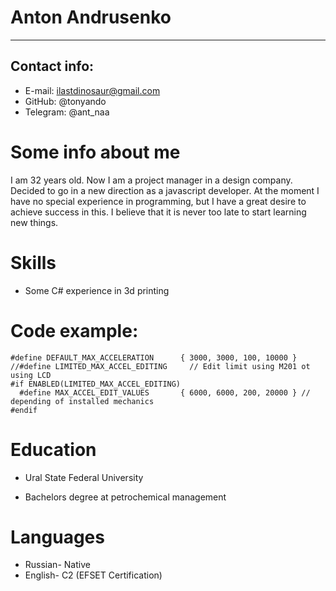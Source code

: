 # Anton Andrusenko
********
## Contact info:
* E-mail: ilastdinosaur@gmail.com
* GitHub: @tonyando  
* Telegram: @ant_naa
# Some info about me
I am 32 years old. Now I am a project manager in a design company. Decided to go in a new direction
as a javascript developer. At the moment I have no special experience in programming, but I have a great desire to achieve success in this. I believe that it is never too late to start learning new things.
# Skills
* Some C# experience in 3d printing
# Code example:
``` 
#define DEFAULT_MAX_ACCELERATION      { 3000, 3000, 100, 10000 }
//#define LIMITED_MAX_ACCEL_EDITING     // Edit limit using M201 ot using LCD
#if ENABLED(LIMITED_MAX_ACCEL_EDITING)
  #define MAX_ACCEL_EDIT_VALUES       { 6000, 6000, 200, 20000 } // depending of installed mechanics
#endif
```
# Education
* Ural State Federal University
+ Bachelors degree at petrochemical management
# Languages
* Russian- Native
* English- C2 (EFSET Certification)